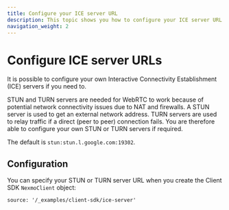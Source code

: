 ```yaml
---
title: Configure your ICE server URL
description: This topic shows you how to configure your ICE server URL.
navigation_weight: 2
---
```


# Configure ICE server URLs

It is possible to configure your own Interactive Connectivity Establishment (ICE) servers if you need to.

STUN and TURN servers are needed for WebRTC to work because of potential network connectivity issues due to NAT and firewalls. A STUN server is used to get an external network address. TURN servers are used to relay traffic if a direct (peer to peer) connection fails. You are therefore able to configure your own STUN or TURN servers if required.

The default is `stun:stun.l.google.com:19302`.

## Configuration

You can specify your STUN or TURN server URL when you create the Client SDK `NexmoClient` object:

```tabbed_content
source: '/_examples/client-sdk/ice-server'
```
